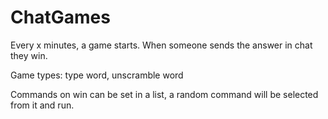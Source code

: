 # ChatGames

Every x minutes, a game starts. When someone sends the answer in chat they win.

Game types: type word, unscramble word

Commands on win can be set in a list, a random command will be selected from it and run.